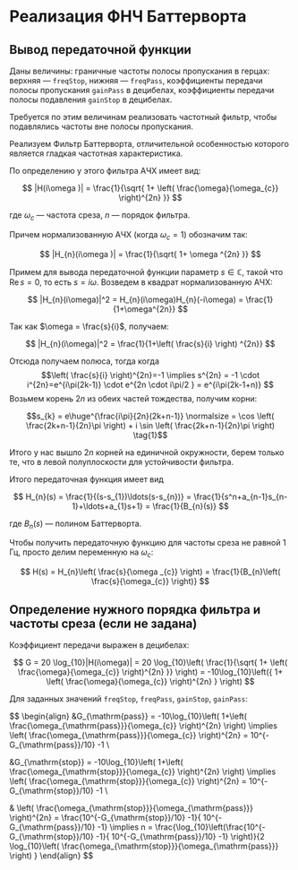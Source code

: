 # Реализация ФНЧ Баттерворта

## Вывод передаточной функции

Даны величины: граничные частоты полосы пропускания в герцах: верхняя — `freqStop`, нижняя — `freqPass`, коэффициенты передачи полосы пропускания `gainPass` в децибелах, коэффициенты передачи полосы подавления `gainStop` в децибелах.

Требуется по этим величинам реализовать частотный фильтр, чтобы подавлялись частоты вне полосы пропускания.

Реализуем Фильтр Баттерворта, отличительной особенностью которого является гладкая частотная характеристика.

По определению у этого фильтра АЧХ имеет вид: 

$$
|H(i\omega )| = \frac{1}{\sqrt{ 1+ \left( \frac{\omega}{\omega_{c}} \right)^{2n} }}
$$

где $\omega_c$ — частота среза, $n$ — порядок фильтра.

Причем нормализованную АЧХ (когда $\omega_c=1$) обозначим так:

$$
|H_{n}(i\omega )| = \frac{1}{\sqrt{ 1+ \omega ^{2n}  }}
$$

Примем для вывода передаточной функции параметр $s \in \mathbb{C}$, такой что $\mathrm{Re}\,s=0$, то есть $s=i\omega$. Возведем в квадрат нормализованную АЧХ: 

$$
|H_{n}(i\omega)|^2 = H_{n}(i\omega)H_{n}(-i\omega) = \frac{1}{1+\omega^{2n}}
$$

Так как $\omega = \frac{s}{i}$, получаем: 

$$
|H_{n}(i\omega)|^2 = \frac{1}{1+\left( \frac{s}{i} \right) ^{2n}}
$$

Отсюда получаем полюса, тогда когда $$\left( \frac{s}{i} \right)^{2n}=-1 \implies s^{2n} = -1 \cdot i^{2n}=e^{i\pi(2k-1)} \cdot e^{2n \cdot i\pi/2 } = e^{i\pi(2k-1+n)} $$ Возьмем корень $2n$ из обеих частей тождества, получим корни:

$$s_{k} =  e\huge^{\frac{i\pi}{2n}(2k+n-1)} \normalsize = \cos \left( \frac{2k+n-1}{2n}\pi \right) + i \sin \left( \frac{2k+n-1}{2n}\pi \right)  \tag{1}$$

Итого у нас вышло $2n$ корней на единичной окружности, берем только те, что в левой полуплоскости для устойчивости фильтра. 

Итого передаточная функция имеет вид 

$$
H_{n}(s) = \frac{1}{(s-s_{1})\ldots(s-s_{n})} = \frac{1}{s^n+a_{n-1}s_{n-1}+\ldots+a_{1}s+1} = \frac{1}{B_{n}(s)}
$$

где $B_{n}(s)$ — полином Баттерворта.

Чтобы получить передаточную функцию для частоты среза не равной 1 Гц, просто делим переменную на $\omega_c$:

$$
H(s) = H_{n}\left( \frac{s}{\omega _{c}} \right) = \frac{1}{B_{n}\left( \frac{s}{\omega_{c}} \right)}
$$

## Определение нужного порядка фильтра и частоты среза (если не задана)

Коэффициент передачи выражен в децибелах:

$$
G = 20 \log_{10}|H(i\omega)| = 20 \log_{10}\left( \frac{1}{\sqrt{ 1+ \left( \frac{\omega}{\omega_{c}} \right)^{2n}  }} \right) = -10\log_{10}\left({ 1+ \left( \frac{\omega}{\omega_{c}} \right)^{2n} } \right)  
$$

Для заданных значений `freqStop`, `freqPass`, `gainStop`, `gainPass`:

$$
\begin{align}
&G_{\mathrm{pass}} = -10\log_{10}\left( 1+\left( \frac{\omega_{\mathrm{pass}}}{\omega_{c}} \right)^{2n}  \right) \implies \left( \frac{\omega_{\mathrm{pass}}}{\omega_{c}} \right)^{2n} = 10^{-G_{\mathrm{pass}}/10} -1 \\

&G_{\mathrm{stop}} = -10\log_{10}\left( 1+\left( \frac{\omega_{\mathrm{stop}}}{\omega_{c}} \right)^{2n}  \right) \implies \left( \frac{\omega_{\mathrm{stop}}}{\omega_{c}} \right)^{2n} = 10^{-G_{\mathrm{stop}}/10} -1 \\

& \left( \frac{\omega_{\mathrm{stop}}}{\omega_{\mathrm{pass}}} \right)^{2n} = \frac{10^{-G_{\mathrm{stop}}/10} -1}{ 10^{-G_{\mathrm{pass}}/10} -1} \implies n = \frac{\log_{10}\left(\frac{10^{-G_{\mathrm{stop}}/10} -1}{ 10^{-G_{\mathrm{pass}}/10} -1} \right)}{2 \log_{10}\left( \frac{\omega_{\mathrm{stop}}}{\omega_{\mathrm{pass}}} \right) } 
\end{align} 
$$



